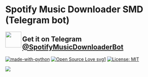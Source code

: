 # Spotify Music Downloader SMD (Telegram bot) 

<img align="left" height="50" wigth="50" src="https://i.ibb.co/6sLhjBk/telegram-logo-ad3d08a014-seeklogo-com-by-yagorocha-dbyy26q.png"> 


## **Get it on Telegram <a href="https://telegram.me/SpotifyMusicDownloaderBot"><b>@SpotifyMusicDownloaderBot</b></a>**


[![made-with-python](https://img.shields.io/badge/Made%20with-Python-1f425f.svg)](https://www.python.org/) [![Open Source Love svg1](https://badges.frapsoft.com/os/v1/open-source.svg?v=103)](https://github.com/ellerbrock/open-source-badges/) [![License: MIT](https://img.shields.io/badge/License-MIT-yellow.svg)](https://opensource.org/licenses/MIT)

<img align="center" src="https://i.ibb.co/SX2VJSh/header.png">
